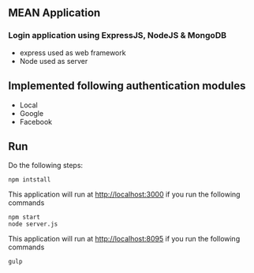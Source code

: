 ## MEAN Application
### Login application using ExpressJS, NodeJS & MongoDB

- express used as web framework
- Node used as server

## Implemented following authentication modules
- Local
- Google
- Facebook

## Run

Do the following steps:
```
npm intstall
```

This application will run at [http://localhost:3000](http://localhost:3000/) if you run the following commands
```
npm start
node server.js
```
This application will run at [http://localhost:8095](http://localhost:8095/) if you run the following commands
```
gulp
```
